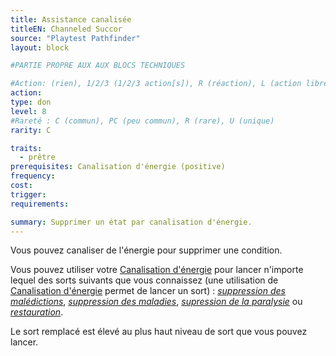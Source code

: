 ```yaml
---
title: Assistance canalisée
titleEN: Channeled Succor
source: "Playtest Pathfinder"
layout: block

#PARTIE PROPRE AUX AUX BLOCS TECHNIQUES

#Action: (rien), 1/2/3 (1/2/3 action[s]), R (réaction), L (action libre)
action: 
type: don
level: 8
#Rareté : C (commun), PC (peu commun), R (rare), U (unique)
rarity: C

traits:
  - prêtre
prerequisites: Canalisation d'énergie (positive)
frequency: 
cost: 
trigger: 
requirements:

summary: Supprimer un état par canalisation d'énergie.
---
```


Vous pouvez canaliser de l'énergie pour supprimer une condition.

Vous pouvez utiliser votre [Canalisation d'énergie](/classes/prêtre.html#canalisation-dénergie) pour lancer n'importe lequel des sorts suivants que vous connaissez (une utilisation de [Canalisation d'énergie](/classes/prêtre.html#canalisation-dénergie) permet de lancer un sort) : [*suppression des malédictions*](/sorts/suppression-des-malédictions.html), [*suppression des maladies*](/sorts/suppression-des-maladies.html), [*supression de la paralysie*](/sorts/suppression-de-la-paralysie.html) ou [*restauration*](/sorts/restauration.html).

Le sort remplacé est élevé au plus haut niveau de sort que vous pouvez lancer.
